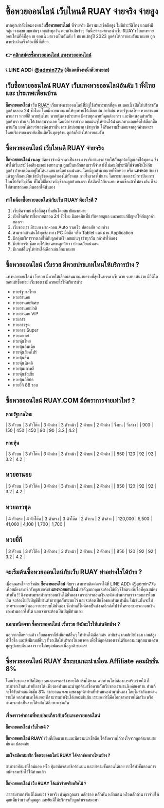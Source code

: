 # ซื้อหวยออนไลน์ เว็บไหนดี RUAY จ่ายจริง จ่ายสูง
หากคุณกำลังซื้อมองหาเว็บ**ซื้อหวยออนไลน์** ที่จ่ายจริง มีความน่าเชื่อถือสูง ไม่มีประวัติโกง แถมยังมีกลุ่มวางเลขแบบแม่นๆ เลขเข้าทุกวัน ถอนเงินกันรัวๆ วันนี้เราจะมาแนะนำเว็บ RUAY เว็บแทงหวยออนไลน์ที่ดีที่สุด ณ ตอนนี้ มาแรงเป็นอันดับ 1 ทยานเข้าสู่ปี 2023 ลูกค้าให้การยอมรับมากมาย ถูกหวยรับเงินเร็วต้องที่นี่ที่เดียว

### 👉 [คลิกสมัครซื้อหวยออนไลน์ แทงหวยออนไลน์](https://ruay77s.com/%e0%b8%a7%e0%b8%b4%e0%b8%98%e0%b8%b5%e0%b8%aa%e0%b8%a1%e0%b8%b1%e0%b8%84%e0%b8%a3%e0%b8%aa%e0%b8%a1%e0%b8%b2%e0%b8%8a%e0%b8%b4%e0%b8%81-ruay/)
### 📞 LINE ADD: [@admin77s](https://line.me/ti/p/~@admin77s) (มีแอดข้างหน้าด้วยนะคะ)

## เว็บซื้อหวยออนไลน์ RUAY เว็บแทงหวยออนไลน์อันดับ 1 ทั้งไทย และ ประเทศเพื่อนบ้าน
**ซื้อหวยออนไลน์** เว็บ [RUAY](https://ruay77s.com/) เว็บแทงหวยออนไลน์ที่มีผู้ใช้บริการมากที่สุด ณ ตอนนี้ เปิดให้บริการกับลูกค้าตลอด 24 ชั่วโมง โดยมีหวยมากมายให้ทุกท่านได้เลือกเล่น อาทิเช่น หวยรัฐบาลไทย หวยฮานอย หวยลาว หวยยี่กี หวยหุ้นไทย หวยหุ้นต่างประเทศ มีครบทุกหวยที่คุณต้องการ และพิเศษสุดสำหรับลูกค้าเรา ท่านจะได้เข้ากลุ่มวางเลข โดยมีอาจารย์วางเลขแม่นๆให้ท่านได้นำแนวทางเลขเด็ดไปเลือกซื้อหวยกัน บอกได้เลยว่าเลขห้องเรานั้น เลขเข้าบ่อยมาก เข้าทุกวัน ได้รับความชื่นชอบจากลูกค้าของเรา โดยบริการของเรายังเป็นเลิศในทุกๆด้าน ลูกค้าก็ต่างให้การยอมรับ

## ซื้อหวยออนไลน์ เว็บไหนดี RUAY จ่ายจริง
**ซื้อหวยออนไลน์ ruay** อัตตราจ่ายดี ราคาเป็นธรรม เราจึงสามารถจ่ายให้กับลูกค้าที่ถูกเลขได้ทุกคน จึงทำให้เว็บเรามีชื่อเสียงมาอย่างยาวนาน ถูกเป็นหลักแสนเราก็จ่าย ยังไม่เคยมีประวัติไม่จ่ายเงินให้กับลูกค้า ถ้าหากมีคงอยู่ไม่ได้นานขนาดนี้อย่างแน่นอน โดยมีลูกค้ามากมายที่ซื้อหวย หรือ **แทงหวย** กับเราแล้วถูกก็ถอนเงินเข้าบัญชีของลูกค้าเองได้ทั้งหมด ภายในเวลาไม่นาน โดยระบบของเรามีการป้องการโอนไปยังบัญชีอื่น ที่ไม่ใช่ชื่อของบัญชีของลูกค้าของเรา ที่สมัครไว้กับระบบ หากเช็คแล้วไม่ตรงกัน ก็จะไม่สามารถถอนเงินออกได้นั้นเอง

### ทำไมต้องซื้อหวยออนไลน์กับเว็บ RUAY มีอะไรดี ?
1.	เว็บมีความน่าเชื่อถือสูง ยืนยันโดยสมาชิกมากมาย
2.	เปิดให้บริการซื้อหวยตลอด 24 ชั่วโมง มีแอดมินที่น่ารักคอยดูแล และคอยแก้ปัญหาให้กับลูกค้าของเรา
3.	เว็บของเรา มีระบบ ฝาก-ถอน Auto รวดเร็ว ปลอดภัย หายห่วง
4.	สามารถเข้าเล่นได้ทุกช่องทาง PC มือถือ หรือ Tablet และ ผ่าน Application
5.	มีกลุ่มบริการวางเลขให้กับลูกค้าฟรี เลขแม่นๆ เข้าทุกวัน กล้าท้าให้ลอง
6.	มีบริการรับซื้อหวยให้กับเฉพาะลูกค้าเรา ปลอดภัยแน่นอน
7.	มีเกมส์อื่นๆให้ท่านได้เลือกเล่นอีกมากมาย
## ซื้อหวยออนไลน์ เว็บรวย มีหวยประเภทไหนให้บริการบ้าง ?
แทงหวยออนไลน์ เว็บรวย มีหวยให้เลือกเล่นมากมายครบที่สุดในบรรดาเว็บหวย ระบบเล่นง่าย มีวีดีโอสอนเข้าซื้อหวย เว็บของเรามีหวยอะไรให้บริการบ้าง
-	หวยรัฐบาลไทย
-	หวยฮานอย
-	หวยฮานอยพิเศษ
-	หวยฮานอยปกติ
-	หวยฮานอย VIP
-	หวยลาว
-	หวยลาวชุด
-	หวยลาว Super
-	หวยมาเลย์
-	หวยหุ้นไทย
-	หวยหุ้นอินเดีย
-	หวยหุ้นสิงคโปร์
-	หวยหุ้นจีน
-	หวยหุ้นนิเคอิ
-	หวยหุ้นเกาหลี
-	หวยหุ้นรัสเซีย
-	หวยหุ้นอียิปต์
-	หวยยี่กี 88 รอบ

## ซื้อหวยออนไลน์ RUAY.COM มีอัตราการจ่ายเท่าไหร่ ?
### หวยรัฐบาลไทย
| 3 ตัวบน | 3 ตัวโต๊ด | 3 ตัวล่าง | 3 ตัวหน้า | 2 ตัวบน | 2 ตัวล่าง | วิ่งบน | วิ่งล่าง |
| 900 | 150 | 450 | 450 | 90 | 90 | 3.2 | 4.2 |

### หวยหุ้น
| 3 ตัวบน | 3 ตัวโต๊ด | 3 ตัวล่าง | 3 ตัวหน้า | 2 ตัวบน | 2 ตัวล่าง |
| 850 | 120 | 92 | 92 | 3.2 | 4.2 |

## หวยฮานอย
| 3 ตัวบน | 3 ตัวโต๊ด | 3 ตัวล่าง | 3 ตัวหน้า | 2 ตัวบน | 2 ตัวล่าง |
| 850 | 120 | 92 | 92 | 3.2 | 4.2 |

## หวยลาวชุด
| 4 ตัวตรง | 4 ตัวโต๊ด | 3 ตัวตรง | 3 ตัวโต๊ด | 2 ตัวบน | 2 ตัวล่าง |
| 120,000 | 5,500 | 41,000 | 4,100 | 1,700 | 1,700 |

## หวยยี่กี
| 3 ตัวบน | 3 ตัวโต๊ด | 3 ตัวล่าง | 3 ตัวหน้า | 2 ตัวบน | 2 ตัวล่าง |
| 850 | 120 | 92 | 92 | 3.2 | 4.2 |

## จะเริ่มต้นซื้อหวยออนไลน์กับเว็บ RUAY ทำอย่างไรได้บ้าง ?
เมื่อคุณสนใจจะเริ่มต้น **ซื้อหวยออนไลน์** กับเรา สามารถติดต่อเราได้ที่ LINE ADD: @admin77s เพื่อสมัครสมาชิกรับยูสเซอร์เข้า**แทงหวยออนไลน์** สำคัญมากคุณจะต้องใช้บัญชีให้ตรงกับชื่อที่คุณสมัครเท่านั้น !! ถึงจะสามารถทำการถอนเงินได้นั่นเอง เพราะการถอนเงินจะต้องผ่านการตรวจสอบการโอนเงิน จะต้องไปยังบัญชีที่ท่านทำการผูกกับระบบไว้ และจะต้องเป็นชื่อของท่านเท่านั้น ไม่เช่นนั้นจะไม่สามารถถอนเงินออกจากระบบได้นั่นเอง ซึ่งท่านก็ไม่ต้องเป็นกังวลอีกต่อไปว่าใครจะสามารถถอนเงินของท่านออกไปได้ นอกจากจะต้องเป็นบัญชีท่านเอง

### นอกเหนือจาก ซื้อหวยออนไลน์ เว็บรวย ยังมีอะไรให้เล่นอีกบ้าง ?
นอกจากซื้อหวยแล้ว เว็บของเราก็ยังมีเกมส์อื่นๆ ให้ท่านได้เลือกเล่น อาทิเช่น เกมส์เป่ายิงฉุบ เกมส์สูงต่ำไฮโล และยังมีเกมส์อื่นๆ ที่รอเปิดให้บริการในอนาคต เพื่อให้ลูกค้าของเราได้รับความสนุกสนานครบทุกรูปแบบนั่นเอง เราจะไม่หยุดพัฒนาเพื่อลูกค้าของเรา

## ซื้อหวยออนไลน์ RUAY มีระบบแนะนำเพื่อน Affiliate คอมมิชชั่น 8%
โดยเว็บของเราเปิดได้ทุกๆคนสามารถสร้างรายได้เสริมได้หาก หากท่านใดที่ต้องการสร้างร้ายได้ ก็สามารถเริ่มต้นทำกับเราได้ เพียงแค่ท่านแนะนำลูกค้ามาซื้อหวยกับเว็บของเราผ่านลิงค์ของท่าน ท่านก็จะได้รับค่าคอมมิชชั่น 8% จากยอด*แทงหวย*ของลูกค้าท่านที่ท่านแนะนำมานั่นเอง โดยไม่จำกัดเพดานรายได้ หากท่านหาได้เยอะ ก็สามารถทำเงินได้เยอะเช่นกัน เรามองว่านี่คือโอกาสหารายได้เสริม หรือ สามารถทำเป็นรายได้หลักได้อีกทางเช่นกัน

### เรื่องราวคำถามที่พบบ่อยเกี่ยวกับเว็บแทงหวยออนไลน์
#### ซื้อหวยออนไลน์ เว็บไหนดี ?
**ซื้อหวยออนไลน์ RUAY** เว็บที่เปิดมานานและมีความน่าเชื่อถือ ได้รับความไว้วางใจจากลูกค้ามากมาย มั่นคง ปลอดภัย

#### สนใจสมัครสมาชิก ซื้อหวยออนไลน์ RUAY ได้จากช่องทางไหนบ้าง ?
สามารถทักมาที่ไลน์แอด หรือ ปุ่มสมัครสมาชิกด้านบน และทำตามขั้นตอนได้เลย เราได้ทำขั้นตอนการสมัครสมาชิกไว้ให้ท่านแล้ว

#### ซื้อหวยออนไลน์ เว็บ RUAY ได้แล้วจ่ายจริงหรือไม่ ?
เราสามารถการันตีได้เลยว่า จ่ายจริง ถ้าคุณถูกเลข หลักร้อย หลักพัน หลักแสน หรือหลักล้าน เราจ่ายให้คุณเต็มจำนวนที่คุณถูก และยินดีให้บริการกับลูกค้าเราเสมอมา
